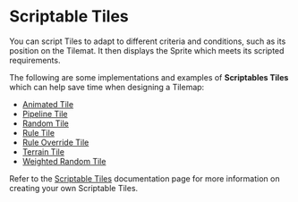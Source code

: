 # Scriptable Tiles

You can script Tiles to adapt to different criteria and conditions, such as its position on the Tilemat. It then displays the Sprite which meets its scripted requirements.

The following are some implementations and examples of __Scriptables Tiles__ which can help save time when designing a Tilemap:


- [Animated Tile](AnimatedTile.md)
- [Pipeline Tile](PipelineTile.md)
- [Random Tile](RandomTile.md)
- [Rule Tile](RuleTile.md)
- [Rule Override Tile](RuleOverrideTile.md)
- [Terrain Tile](TerrainTile.md)
- [Weighted Random Tile](WeightedRandomTile.md)

Refer to the [Scriptable Tiles](https://docs.unity3d.com/Manual/Tilemap-ScriptableTiles.html) documentation page for more information on creating your own Scriptable Tiles.